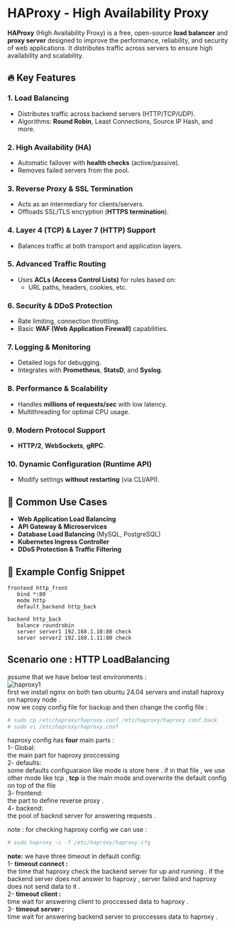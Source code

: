 # HAProxy - High Availability Proxy

**HAProxy** (High Availability Proxy) is a free, open-source **load balancer** and **proxy server** designed to improve the performance, reliability, and security of web applications. It distributes traffic across servers to ensure high availability and scalability.

## 🔥 Key Features

### 1. **Load Balancing**
   - Distributes traffic across backend servers (HTTP/TCP/UDP).
   - Algorithms: **Round Robin**, Least Connections, Source IP Hash, and more.

### 2. **High Availability (HA)**
   - Automatic failover with **health checks** (active/passive).
   - Removes failed servers from the pool.

### 3. **Reverse Proxy & SSL Termination**
   - Acts as an intermediary for clients/servers.
   - Offloads SSL/TLS encryption (**HTTPS termination**).

### 4. **Layer 4 (TCP) & Layer 7 (HTTP) Support**
   - Balances traffic at both transport and application layers.

### 5. **Advanced Traffic Routing**
   - Uses **ACLs (Access Control Lists)** for rules based on:
     - URL paths, headers, cookies, etc.

### 6. **Security & DDoS Protection**
   - Rate limiting, connection throttling.
   - Basic **WAF (Web Application Firewall)** capabilities.

### 7. **Logging & Monitoring**
   - Detailed logs for debugging.
   - Integrates with **Prometheus**, **StatsD**, and **Syslog**.

### 8. **Performance & Scalability**
   - Handles **millions of requests/sec** with low latency.
   - Multithreading for optimal CPU usage.

### 9. **Modern Protocol Support**
   - **HTTP/2**, **WebSockets**, **gRPC**.

### 10. **Dynamic Configuration (Runtime API)**
   - Modify settings **without restarting** (via CLI/API).

## 🚀 Common Use Cases
- **Web Application Load Balancing**
- **API Gateway & Microservices**
- **Database Load Balancing** (MySQL, PostgreSQL)
- **Kubernetes Ingress Controller**
- **DDoS Protection & Traffic Filtering**

## 📜 Example Config Snippet
```haproxy
frontend http_front
   bind *:80
   mode http
   default_backend http_back

backend http_back
   balance roundrobin
   server server1 192.168.1.10:80 check
   server server2 192.168.1.11:80 check
```
## Scenario one : HTTP LoadBalancing

assume that we have below test environments : <br>
![haproxy1](https://github.com/user-attachments/assets/4190d7a9-ad6e-4607-88a7-1567741a681c) <br>
first we install nginx on both two ubuntu 24.04 servers and install haproxy on haproxy node . <br>
now we copy config file for backup and then change the config file : <br>
```bash
# sudo cp /etc/haproxy/haproxy.conf /etc/haproxy/haproxy.conf.back
# sudo vi /etc/haproxy/haproxy.conf
```
haproxy config has <b>four</b> main parts : <br>
1- Global: <br>
the main part for haproxy proccessing <br>
2- defaults: <br>
some defaults configuaraion like mode is store here . if in that file , we use other mode like tcp , <b>tcp</b> is the main mode and overwrite the default config on top of the file <br>
3- frontend: <br>
the part to define reverse proxy . <br>
4- backend: <br>
the pool of backnd server for answering requests . <br>

note : for checking haproxy config we can use : <br>
```bash
# sudo haproxy -c -f /etc/haproxy/haproxy.cfg
```
<b>note:</b> we have three timeout in default config: <br>
1- <b>timeout connect : </b><br>
the time that haproxy check the backend server for up and running . if the backend server does not answer to haproxy , server failed and haproxy does not send data to it . <br>
2- <b>timeout client : </b><br>
time wait for answering client to proccessed data to haproxy . <br>
3- <b>timeout server : </b><br>
time wait for answering backend server to proccesses data to haproxy . <br>



